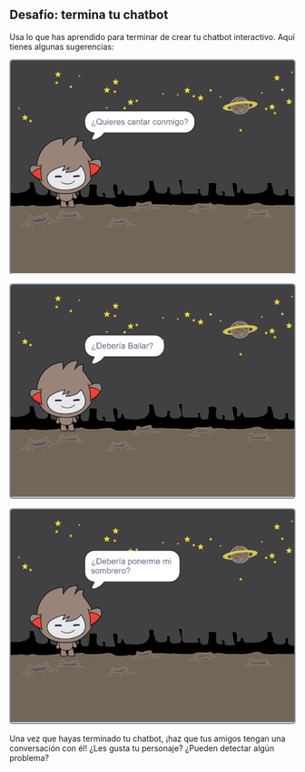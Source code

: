 ## Desafío: termina tu chatbot

Usa lo que has aprendido para terminar de crear tu chatbot interactivo. Aquí tienes algunas sugerencias:

![Ideas para el ChatBot](images/chatbot-ideas1.png)

![Ideas para el ChatBot](images/chatbot-ideas2.png)

![Ideas para el ChatBot](images/chatbot-ideas3.png)

Una vez que hayas terminado tu chatbot, ¡haz que tus amigos tengan una conversación con él! ¿Les gusta tu personaje? ¿Pueden detectar algún problema?